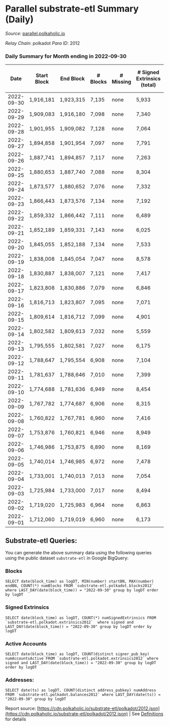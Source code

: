 # Parallel substrate-etl Summary (Daily)

_Source_: [parallel.polkaholic.io](https://parallel.polkaholic.io)

*Relay Chain*: polkadot
*Para ID*: 2012



### Daily Summary for Month ending in 2022-09-30


| Date | Start Block | End Block | # Blocks | # Missing | # Signed Extrinsics (total) | # Active Accounts | # Addresses with Balances | # Events | # Transfers | # XCM Transfers In | # XCM Transfers Out |
| ---- | ----------- | --------- | -------- | --------- | --------------------------- | ----------------- | ------------------------- | -------- | ----------- | ------------------ | ------------------- |
| 2022-09-30 | 1,916,181 | 1,923,315 | 7,135 | none  | 5,933 | 602 | 44,262 | 67,608 | 10,077 ($195,027.16) | 156 ($96,432.12) | 91 ($102,342.97) |
| 2022-09-29 | 1,909,083 | 1,916,180 | 7,098 | none  | 7,340 | 666 |  | 81,376 | 12,442 ($380,033.67) | 243 ($262,462.94) | 105 ($161,154.71) |
| 2022-09-28 | 1,901,955 | 1,909,082 | 7,128 | none  | 7,064 | 552 |  | 73,506 | 10,328 ($95,274.41) | 144 ($144,631.84) | 67 ($77,682.41) |
| 2022-09-27 | 1,894,858 | 1,901,954 | 7,097 | none  | 7,791 | 590 |  | 75,499 | 10,150 ($184,624.06) | 126 ($123,756.25) | 48 ($69,265.39) |
| 2022-09-26 | 1,887,741 | 1,894,857 | 7,117 | none  | 7,263 | 557 |  | 71,921 | 9,276 ($72,803.49) | 109 ($35,371.24) | 51 ($40,293.45) |
| 2022-09-25 | 1,880,653 | 1,887,740 | 7,088 | none  | 8,304 | 531 |  | 79,361 | 10,591 ($462,171.55) | 161 ($114,838.19) | 70 ($181,811.35) |
| 2022-09-24 | 1,873,577 | 1,880,652 | 7,076 | none  | 7,332 | 484 |  | 70,140 | 9,190 ($217,817.05) | 104 ($358,483.77) | 49 ($56,185.88) |
| 2022-09-23 | 1,866,443 | 1,873,576 | 7,134 | none  | 7,192 | 1,073 |  | 76,992 | 11,663 ($451,728.71) | 141 ($157,487.27) | 82 ($65,100.51) |
| 2022-09-22 | 1,859,332 | 1,866,442 | 7,111 | none  | 6,489 | 1,048 |  | 72,495 | 11,266 ($173,006.27) | 124 ($122,340.60) | 77 ($59,461.47) |
| 2022-09-21 | 1,852,189 | 1,859,331 | 7,143 | none  | 6,025 | 538 |  | 66,622 | 9,847 ($614,664.68) | 187 ($260,507.68) | 80 ($70,202.06) |
| 2022-09-20 | 1,845,055 | 1,852,188 | 7,134 | none  | 7,533 | 1,110 |  | 80,305 | 11,671 ($190,266.74) | 215 ($123,999.13) | 78 ($689,751.84) |
| 2022-09-19 | 1,838,008 | 1,845,054 | 7,047 | none  | 8,578 | 692 | 43,180 | 83,250 | 10,875 ($245,150.07) | 268 ($217,245.42) | 73 ($144,747.79) |
| 2022-09-18 | 1,830,887 | 1,838,007 | 7,121 | none  | 7,417 | 500 | 43,111 | 71,385 | 9,412 ($201,346.85) | 137 ($253,870.24) | 60 ($281,145.72) |
| 2022-09-17 | 1,823,808 | 1,830,886 | 7,079 | none  | 6,846 | 558 | 43,077 | 71,610 | 10,599 ($2,432,190.22) | 125 ($91,169.23) | 70 ($280,010.56) |
| 2022-09-16 | 1,816,713 | 1,823,807 | 7,095 | none  | 7,071 | 598 | 43,044 | 72,342 | 10,213 ($71,022.26) | 152 ($263,565.62) | 77 ($74,801.08) |
| 2022-09-15 | 1,809,614 | 1,816,712 | 7,099 | none  | 4,901 | 558 | 43,014 | 60,673 | 9,578 ($88,868.47) | 163 ($321,828.74) | 71 ($330,429.57) |
| 2022-09-14 | 1,802,582 | 1,809,613 | 7,032 | none  | 5,559 | 544 | 42,971 | 62,712 | 9,078 ($903,745.65) | 115 ($104,993.09) | 40 ($81,530.58) |
| 2022-09-13 | 1,795,555 | 1,802,581 | 7,027 | none  | 6,175 | 554 | 42,943 | 66,225 | 9,338 ($84,940.59) | 137 ($281,682.04) | 69 ($121,388.44) |
| 2022-09-12 | 1,788,647 | 1,795,554 | 6,908 | none  | 7,104 | 611 | 42,896 | 73,593 | 10,054 ($73,094.06) | 132 ($338,942.10) | 87 ($178,298.16) |
| 2022-09-11 | 1,781,637 | 1,788,646 | 7,010 | none  | 7,399 | 533 |  | 71,636 | 9,395 ($62,692.25) | 103 ($72,236.79) | 62 ($56,034.87) |
| 2022-09-10 | 1,774,688 | 1,781,636 | 6,949 | none  | 8,454 | 526 |  | 78,648 | 10,160 ($101,605.30) | 95 ($89,487.01) | 56 ($139,251.42) |
| 2022-09-09 | 1,767,782 | 1,774,687 | 6,906 | none  | 8,315 | 699 |  | 79,956 | 10,658 ($230,275.22) | 148 ($110,429.95) | 79 ($134,211.61) |
| 2022-09-08 | 1,760,822 | 1,767,781 | 6,960 | none  | 7,416 | 713 | 42,392 | 76,004 | 10,568 ($427,140.60) | 169 ($247,801.99) | 78 ($59,564.83) |
| 2022-09-07 | 1,753,876 | 1,760,821 | 6,946 | none  | 8,949 | 850 | 42,342 | 86,384 | 11,424 ($705,150.42) | 185 ($283,225.77) | 57 ($32,793.77) |
| 2022-09-06 | 1,746,986 | 1,753,875 | 6,890 | none  | 8,169 | 538 | 42,302 | 77,314 | 10,146 ($778,995.34) | 144 ($478,547.92) | 71 ($94,299.13) |
| 2022-09-05 | 1,740,014 | 1,746,985 | 6,972 | none  | 7,478 | 551 | 42,276 | 72,827 | 9,991 ($376,796.19) | 129 ($140,735.66) | 70 ($118,658.02) |
| 2022-09-04 | 1,733,001 | 1,740,013 | 7,013 | none  | 7,054 | 497 | 42,232 | 69,567 | 9,484 ($786,910.99) | 162 ($210,796.06) | 45 ($130,906.36) |
| 2022-09-03 | 1,725,984 | 1,733,000 | 7,017 | none  | 8,494 | 463 | 42,171 | 82,893 | 12,763 ($1,242,826.55) | 111 ($196,824.39) | 37 ($179,136.85) |
| 2022-09-02 | 1,719,020 | 1,725,983 | 6,964 | none  | 6,863 | 495 | 42,135 | 71,775 | 11,039 ($2,449,993.44) | 119 ($599,144.95) | 62 ($425,359.55) |
| 2022-09-01 | 1,712,060 | 1,719,019 | 6,960 | none  | 6,173 | 484 | 42,101 | 65,646 | 9,571 ($1,150,906.39) | 133 ($208,740.49) | 44 ($49,865.01) |

## Substrate-etl Queries:
You can generate the above summary data using the following queries using the public dataset `substrate-etl` in Google BigQuery:


### Blocks
```
SELECT date(block_time) as logDT, MIN(number) startBN, MAX(number) endBN, COUNT(*) numBlocks FROM `substrate-etl.polkadot.blocks2012`  where LAST_DAY(date(block_time)) = "2022-09-30" group by logDT order by logDT
```


### Signed Extrinsics
```
SELECT date(block_time) as logDT, COUNT(*) numSignedExtrinsics FROM `substrate-etl.polkadot.extrinsics2012`  where signed and LAST_DAY(date(block_time)) = "2022-09-30" group by logDT order by logDT
```


### Active Accounts
```
SELECT date(block_time) as logDT, COUNT(distinct signer_pub_key) numAccountsActive FROM `substrate-etl.polkadot.extrinsics2012` where signed and LAST_DAY(date(block_time)) = "2022-09-30" group by logDT order by logDT
```


### Addresses:
```
SELECT date(ts) as logDT, COUNT(distinct address_pubkey) numAddress FROM `substrate-etl.polkadot.balances2012` where LAST_DAY(date(ts)) = "2022-09-30" group by logDT
```



Report source: [https://cdn.polkaholic.io/substrate-etl/polkadot/2012.json](https://cdn.polkaholic.io/substrate-etl/polkadot/2012.json) | See [Definitions](/DEFINITIONS.md) for details
